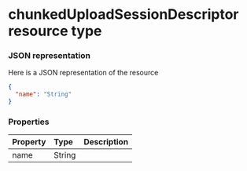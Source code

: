 # chunkedUploadSessionDescriptor resource type



### JSON representation

Here is a JSON representation of the resource

```json
{
  "name": "String"
}

```
### Properties
| Property	   | Type	|Description|
|:---------------|:--------|:----------|
|name|String||

<!-- uuid: 9c11f9d8-edce-4849-97a1-e37e34da85b6
2015-10-09 16:03:13 UTC -->